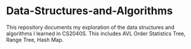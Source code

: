 # Data-Structures-and-Algorithms

This repository documents my exploration of the data structures and algorithms I learned in CS2040S.
This includes AVL Order Statistics Tree, Range Tree, Hash Map.